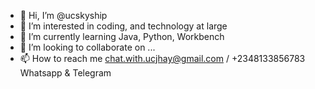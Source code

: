 - 👋 Hi, I’m @ucskyship
- 👀 I’m interested in coding, and technology at large
- 🌱 I’m currently learning Java, Python, Workbench
- 💞️ I’m looking to collaborate on ...
- 📫 How to reach me chat.with.ucjhay@gmail.com / +2348133856783 Whatsapp & Telegram

<!---
ucskyship is a ✨ special ✨ repository because its `README.md` (this file) appears on your GitHub profile.
You can click the Preview link to take a look at your changes.
--->
